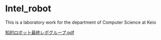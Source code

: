 # Intel_robot
This is a laboratory work for the department of Computer Science at Keio

[知的ロボット最終レポグループ.pdf](https://github.com/SYORA17/Intel_robot/files/4143671/default.pdf)
